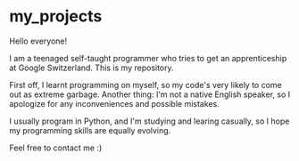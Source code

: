 # my_projects

Hello everyone!

I am a teenaged self-taught programmer who tries to get an apprenticeship at Google Switzerland.
This is my repository.

First off, I learnt programming on myself, so my code's very likely to come out as extreme garbage. 
Another thing: I'm not a native English speaker, so I apologize for any inconveniences and possible mistakes.

I usually program in Python, and I'm studying and learing casually, so I hope my programming skills are equally evolving.

Feel free to contact me :)
